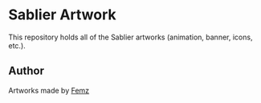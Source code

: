 # Sablier Artwork

This repository holds all of the Sablier artworks (animation, banner, icons, etc.).

## Author

Artworks made by [Femz](https://www.instagram.com/imfemz)
